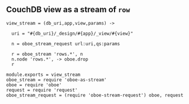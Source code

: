 CouchDB view as a stream of `row`
---------------

    view_stream = (db_uri,app,view,params) ->

      uri = "#{db_uri}/_design/#{app}/_view/#{view}"

      n = oboe_stream_request url:uri,qs:params

      r = oboe_stream 'rows.*', n
      n.node 'rows.*', -> oboe.drop
      r

    module.exports = view_stream
    oboe_stream = require 'oboe-as-stream'
    oboe = require 'oboe'
    request = require 'request'
    oboe_stream_request = (require 'oboe-stream-request') oboe, request
